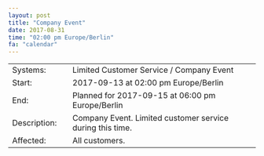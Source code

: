```yaml
---
layout: post
title: "Company Event"
date: 2017-08-31
time: "02:00 pm Europe/Berlin"
fa: "calendar"
---
```


|                   |   |                                                                      |
|-------------------|---|----------------------------------------------------------------------|
| Systems:          |   | Limited Customer Service / Company Event |
| Start:            |   | 2017-09-13 at 02:00 pm Europe/Berlin              |
| End:              |   | Planned for 2017-09-15 at 06:00 pm Europe/Berlin              |    
| Description:      |   | Company Event. Limited customer service during this time. |
| Affected:         |   | All customers. 
